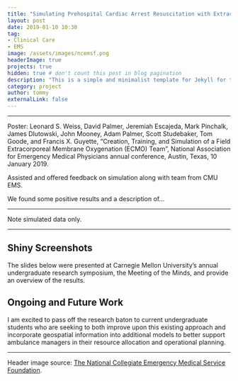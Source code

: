 ```yaml
---
title: "Simulating Prehospital Cardiac Arrest Resuscitation with Extracorporeal Membrane Oxygenation (ECMO)"
layout: post
date: 2019-01-10 10:30
tag:
- Clinical Care
- EMS
image: /assets/images/ncemsf.png
headerImage: true
projects: true
hidden: true # don't count this post in blog pagination
description: "This is a simple and minimalist template for Jekyll for those who likes to eat noodles."
category: project
author: tommy
externalLink: false
---
```


---

Poster: Leonard S. Weiss, David Palmer, Jeremiah Escajeda, Mark Pinchalk, James Dlutowski, John Mooney, Adam Palmer, Scott Studebaker, Tom Goode, and Francis X. Guyette, “Creation, Training, and Simulation of a Field Extracorporeal Membrane Oxygenation (ECMO) Team”, National Association for Emergency Medical Physicians annual conference, Austin, Texas, 10 January 2019.

Assisted and offered feedback on simulation along with team from CMU EMS.


We found some positive results and a description of...
 
---

Note simulated data only.

---

## Shiny Screenshots

The slides below were presented at Carnegie Mellon University’s annual undergraduate research symposium, the Meeting of the Minds, and provide an overview of the results.

## Ongoing and Future Work

I am excited to pass off the research baton to current undergraduate students who are seeking to both improve upon this existing approach and incorporate geospatial information into additional models to better support ambulance managers in their resource allocation and operational planning.

---

Header image source: <a href="ncemsf.org">The National Collegiate Emergency Medical Service Foundation</a>.
